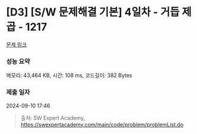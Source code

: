# [D3] [S/W 문제해결 기본] 4일차 - 거듭 제곱 - 1217 

[문제 링크](https://swexpertacademy.com/main/code/problem/problemDetail.do?contestProbId=AV14dUIaAAUCFAYD) 

### 성능 요약

메모리: 43,464 KB, 시간: 108 ms, 코드길이: 382 Bytes

### 제출 일자

2024-09-10 17:46



> 출처: SW Expert Academy, https://swexpertacademy.com/main/code/problem/problemList.do